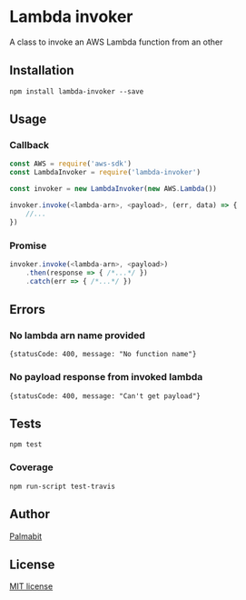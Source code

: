 # Lambda invoker

A class to invoke an AWS Lambda function from an other

## Installation

```
npm install lambda-invoker --save
```

## Usage

### Callback

```js
const AWS = require('aws-sdk')
const LambdaInvoker = require('lambda-invoker')

const invoker = new LambdaInvoker(new AWS.Lambda())

invoker.invoke(<lambda-arn>, <payload>, (err, data) => {
    //...
})
```

### Promise

```js
invoker.invoke(<lambda-arn>, <payload>)
    .then(response => { /*...*/ })
    .catch(err => { /*...*/ })
```

## Errors

### No lambda arn name provided

```
{statusCode: 400, message: "No function name"}
```

### No payload response from invoked lambda

```
{statusCode: 400, message: "Can't get payload"}
```


## Tests
```
npm test
```

### Coverage

```
npm run-script test-travis
```

## Author

[Palmabit](https://palmabit.com)

## License

[MIT license](LICENSE)
